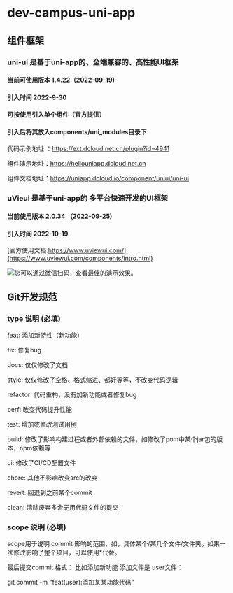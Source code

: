 # dev-campus-uni-app
## 组件框架
### uni-ui 是基于uni-app的、全端兼容的、高性能UI框架
#### 当前可使用版本 1.4.22（2022-09-19) 
#### 引入时间 2022-9-30
#### 可按使用引入单个组件（官方提供）
#### 引入后将其放入components/uni_modules目录下
代码示例地址 ：https://ext.dcloud.net.cn/plugin?id=4941

组件演示地址：https://hellouniapp.dcloud.net.cn

组件文档地址：https://uniapp.dcloud.io/component/uniui/uni-ui

### uVieui 是基于uni-app的 多平台快速开发的UI框架

#### 当前使用版本 2.0.34 （2022-09-25)
#### 引入时间 2022-10-19
[官方使用文档:https://www.uviewui.com/](https://www.uviewui.com/components/intro.html)

![您可以通过微信扫码，查看最佳的演示效果。](https://uviewui.com/common/weixin_mini_qrcode.png)

## Git开发规范
### type 说明 (必填)
feat: 添加新特性（新功能）

fix: 修复bug

docs: 仅仅修改了文档

style: 仅仅修改了空格、格式缩进、都好等等，不改变代码逻辑

refactor: 代码重构，没有加新功能或者修复bug

perf: 改变代码提升性能

test: 增加或修改测试用例

build: 修改了影响构建过程或者外部依赖的文件，如修改了pom中某个jar包的版本，npm依赖等

ci: 修改了CI/CD配置文件

chore: 其他不影响改变src的改变

revert: 回退到之前某个commit

clean: 清除废弃多余无用代码文件的提交


### scope 说明 (必填)

scope用于说明 commit 影响的范围，如，具体某个/某几个文件/文件夹。如果一次修改影响了整个项目，可以使用*代替。

最后提交commit 格式： 比如添加新功能 添加文件是 user文件： 

git commit -m "feat(user):添加某某功能代码"
